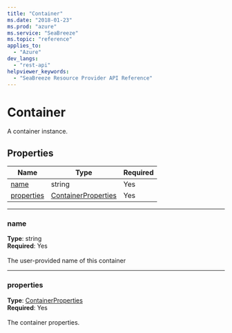 ```yaml
---
title: "Container"
ms.date: "2018-01-23"
ms.prod: "azure"
ms.service: "SeaBreeze"
ms.topic: "reference"
applies_to: 
  - "Azure"
dev_langs: 
  - "rest-api"
helpviewer_keywords: 
  - "SeaBreeze Resource Provider API Reference"
---
```

# Container

A container instance.

## Properties
| Name | Type | Required |
| --- | --- | --- |
| [name](#name) | string | Yes |
| [properties](#properties) | [ContainerProperties](seabreeze-model-containerproperties.md) | Yes |

____
### name
__Type__: string <br/>
__Required__: Yes<br/>
<br/>
The user-provided name of this container

____
### properties
__Type__: [ContainerProperties](seabreeze-model-containerproperties.md) <br/>
__Required__: Yes<br/>
<br/>
The container properties.
